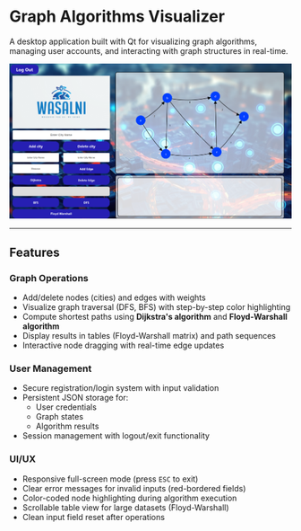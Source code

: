 # Graph Algorithms Visualizer

A desktop application built with Qt for visualizing graph algorithms, managing user accounts, and interacting with graph structures in real-time.

![Demo](image.png)

---

## Features

### **Graph Operations**

- Add/delete nodes (cities) and edges with weights
- Visualize graph traversal (DFS, BFS) with step-by-step color highlighting
- Compute shortest paths using **Dijkstra's algorithm** and **Floyd-Warshall algorithm**
- Display results in tables (Floyd-Warshall matrix) and path sequences
- Interactive node dragging with real-time edge updates

### **User Management**

- Secure registration/login system with input validation
- Persistent JSON storage for:
  - User credentials
  - Graph states
  - Algorithm results
- Session management with logout/exit functionality

### **UI/UX**

- Responsive full-screen mode (press `ESC` to exit)
- Clear error messages for invalid inputs (red-bordered fields)
- Color-coded node highlighting during algorithm execution
- Scrollable table view for large datasets (Floyd-Warshall)
- Clean input field reset after operations

